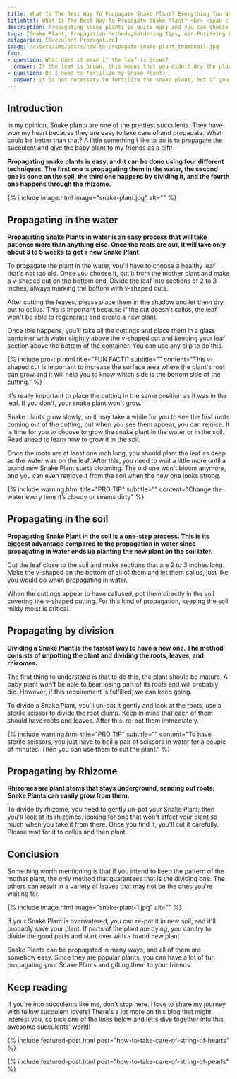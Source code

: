 ```yaml
--- 
title: What Is The Best Way To Propagate Snake Plant? Everything You Need To Know
titlehtml: What Is The Best Way To Propagate Snake Plant? <br> <span class="highlight">Everything You Need To Know</span>
description: Propagating snake plants is quite easy and you can choose from different methods and use the one most appealing to you. 
tags: [Snake Plant, Propagation Methods,Gardening Tips, Air-Purifying Plants]
categories: [Succulent Propagation]
image: /assets/img/posts/how-to-propagate-snake-plant_thumbnail.jpg
faq: 
- question: What does it mean if the leaf is brown?
  answer: If the leaf is brown, this means that you didn't dry the plant properly before moving it to water.
- question: Do I need to fertilize my Snake Plant?
  answer: It is not necessary to fertilize the snake plant, but if you feel there is a need, use half dilution of houseplant food once a month during the growing season to feed it. 
---
```


## Introduction

In my opinion, Snake plants are one of the prettiest succulents. They have won my heart because they are easy to take care of and propagate. What could be better than that? A little something I like to do is to propagate the succulent and give the baby plant to my friends as a gift!

**Propagating snake plants is easy, and it can be done using four different techniques. The first one is propagating them in the water, the second one is done on the soil, the third one happens by dividing it, and the fourth one happens through the rhizome.**

{% include image.html image="snake-plant.jpg" alt="" %}

## Propagating in the water

**Propagating Snake Plants in water is an easy process that will take patience more than anything else. Once the roots are out, it will take only about 3 to 5 weeks to get a new Snake Plant.**

To propagate the plant in the water, you'll have to choose a healthy leaf that's not too old. Once you choose it, cut it from the mother plant and make a v-shaped cut on the bottom end. Divide the leaf into sections of 2 to 3 inches, always marking the bottom with v-shaped cuts.

After cutting the leaves, please place them in the shadow and let them dry out to callus. This is important because if the cut doesn't callus, the leaf won't be able to regenerate and create a new plant. 

Once this happens, you'll take all the cuttings and place them in a glass container with water slightly above the v-shaped cut and keeping your leaf section above the bottom of the container. You can use any clip to do this. 

{% include pro-tip.html title="FUN FACT!" subtitle="" content="This v-shaped cut is important to increase the surface area where the plant's root can grow and it will help you to know which side is the bottom side of the cutting." %}

It's really important to place the cutting in the same position as it was in the leaf. If you don't, your snake plant won't grow. 

Snake plants grow slowly, so it may take a while for you to see the first roots coming out of the cutting, but when you see them appear, you can rejoice. It is time for you to choose to grow the snake plant in the water or in the soil.  Read ahead to learn how to grow it in the soil.

Once the roots are at least one inch long, you should plant the leaf as deep as the water was on the leaf. After this, you need to wait a little more until a brand new Snake Plant starts blooming. The old one won't bloom anymore, and you can even remove it from the soil when the new one looks strong.

{% include warning.html title="PRO TIP" subtitle="" content="Change the water every time it’s cloudy or seems dirty" %}

## Propagating in the soil

**Propagating Snake Plant in the soil is a one-step process. This is its biggest advantage compared to the propagation in water since propagating in water ends up planting the new plant on the soil later.**

Cut the leaf close to the soil and make sections that are 2 to 3 inches long. Make the v-shaped on the bottom of all of them and let them callus, just like you would do when propagating in water.

When the cuttings appear to have callused, pot them directly in the soil covering the v-shaped cutting. For this kind of propagation, keeping the soil mildy moist is critical. 

## Propagating by division

**Dividing a Snake Plant is the fastest way to have a new one. The method consists of unpotting the plant and dividing the roots, leaves, and rhizomes.**

The first thing to understand is that to do this, the plant should be mature. A baby plant won't be able to bear losing part of its roots and will probably die. However, if this requirement is fulfilled, we can keep going. 

To divide a Snake Plant, you'll un-pot it gently and look at the roots, use a sterile scissor to divide the root clump. Keep in mind that each of them should have roots and leaves. After this, re-pot them immediately. 

{% include warning.html title="PRO TIP" subtitle="" content="To have sterile scissors, you just have to boil a pair of scissors in water for a couple of minutes. Then you can use them to cut the plant." %}


## Propagating by Rhizome 

**Rhizomes are plant stems that stays underground, sending out roots. Snake Plants can easily grow from them.**

To divide by rhizome, you need to gently un-pot your Snake Plant; then you'll look at its rhizomes, looking for one that won't affect your plant so much when you take it from there. Once you find it, you'll cut it carefully. Please wait for it to callus and then plant. 

## Conclusion
Something worth mentioning is that if you intend to keep the pattern of the mother plant, the only method that guarantees that is the dividing one. The others can result in a variety of leaves that may not be the ones you're waiting for. 

{% include image.html image="snake-plant-1.jpg" alt="" %}

If your Snake Plant is overwatered, you can re-pot it in new soil, and it'll probably save your plant. If parts of the plant are dying, you can try to divide the good parts and start over with a brand new plant.

Snake Plants can be propagated in many ways, and all of them are somehow easy. Since they are popular plants, you can have a lot of fun propagating your Snake Plants and gifting them to your friends. 

## Keep reading
If you're into succulents like me, don't stop here. I love to share my journey with fellow succulent lovers! There's a lot more on this blog that might interest you, so pick one of the links below and let's dive together into this awesome succulents' world!

{% include featured-post.html post="how-to-take-care-of-string-of-hearts" %}

{% include featured-post.html post="how-to-take-care-of-string-of-pearls" %}
